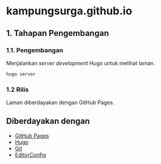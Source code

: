 # kampungsurga.github.io

## 1. Tahapan Pengembangan

### 1.1. Pengembangan

Menjalankan *server development* Hugo untuk melihat laman.

```bash
hugo server
```

### 1.2 Rilis

Laman diberdayakan dengan GitHub Pages.

## Diberdayakan dengan

- [GitHub Pages](https://pages.github.com/)
- [Hugo](https://gohugo.io/)
- [Git](https://git-scm.com/)
- [EditorConfig](https://editorconfig.org/)
